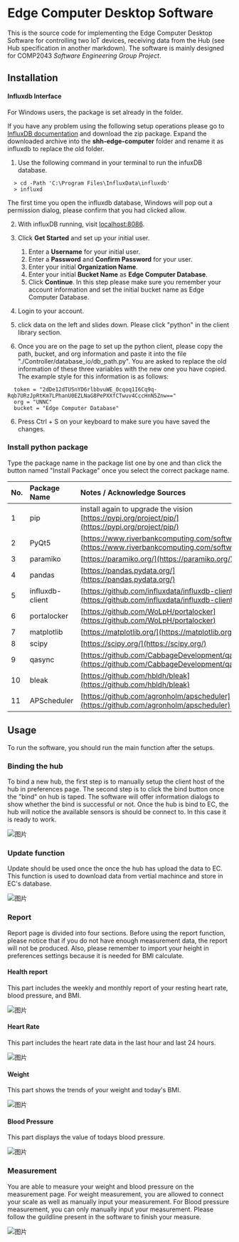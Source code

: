 # Edge Computer Desktop Software

This is the source code for implementing the Edge Computer Desktop Software for controlling two IoT devices, receiving data from the Hub (see Hub specification in another markdown). The software is mainly designed for COMP2043 _Software Engineering Group Project_. 

## Installation

#### Influxdb Interface

For Windows users, the package is set already in the folder. 

If you have any problem using the following setup operations please go to [InfluxDB documentation](https://docs.influxdata.com/influxdb/v2.0/install/?t=Windows) and download the zip package. Expand the downloaded archive into the **shh-edge-computer** folder and rename it as influxdb to replace the old folder.

1. Use the following command in your terminal to run the infuxDB database.
```plain
  > cd -Path 'C:\Program Files\InfluxData\influxdb'
  > influxd
```
The first time you open the influxdb database, Windows will pop out a permission dialog, please confirm that you had clicked allow. 

2. With influxDB running, visit [localhost:8086](http://localhost:8086/).
3. Click **Get Started** and set up your initial user.
    1. Enter a **Username** for your initial user.
    2. Enter a **Password** and **Confirm Password** for your user.
    3. Enter your initial **Organization Name**.
    4. Enter your initial **Bucket Name** as **Edge Computer Database**.
    5. Click **Continue**.
    In this step please make sure you remember your account information and set the initial bucket name as Edge Computer Database.

3. Login to your account.
4. click data on the left and slides down. Please click "python" in the client library section. 
5. Once you are on the page to set up the python client, please copy the path, bucket, and org information and paste it into the file "./Controller/database_io/db_path.py". You are asked to replace the old information of these three variables with the new one you have copied. The example style for this information is as follows:
```plain
  token = "2dDe12dTUSnYD6rlbbvuWE_0cqoq1I6Cq9q-Rqb7URzJpRtKm7LPhanU0EZLNaG8PePXXfCTwuv4CccHnN5Znw=="
  org = "UNNC"
  bucket = "Edge Computer Database"
```
6. Press Ctrl + S on your keyboard to make sure you have saved the changes.

### Install python package


Type the package name in the package list one by one and than click the button named "Install Package" once you select the correct package name.

|No.|Package Name|Notes / Acknowledge Sources|
|:----|:----|:----|
|1|pip|install again to upgrade the vision<br>[https://pypi.org/project/pip/](https://pypi.org/project/pip/)|
|2|PyQt5|[https://www.riverbankcomputing.com/software/pyqt/](https://www.riverbankcomputing.com/software/pyqt/)|
|3|paramiko|[https://paramiko.org/](https://paramiko.org/)|
|4|pandas|[https://pandas.pydata.org/](https://pandas.pydata.org/)|
|5|influxdb-client|[https://github.com/influxdata/influxdb-client-python](https://github.com/influxdata/influxdb-client-python)|
|6|portalocker|[https://github.com/WoLpH/portalocker](https://github.com/WoLpH/portalocker)|
|7|matplotlib|[https://matplotlib.org/](https://matplotlib.org/)|
|8|scipy|[https://scipy.org/](https://scipy.org/)|
|9|qasync|[https://github.com/CabbageDevelopment/qasync](https://github.com/CabbageDevelopment/qasync)|
|10|bleak|[https://github.com/hbldh/bleak](https://github.com/hbldh/bleak)|
|11|APScheduler|[https://github.com/agronholm/apscheduler](https://github.com/agronholm/apscheduler)|

## Usage

To run the software, you should run the main function after the setups. 

### Binding the hub

To bind a new hub, the first step is to manually setup the client host of the hub in preferences page. The second step is to click the bind button once the "bind" on hub is taped. The software will offer information dialogs to show whether the bind is successful or not. Once the hub is bind to EC, the hub will notice the available sensors is should be connect to. In this case it is ready to work.

![图片](image/interface_device.png)


### Update function

Update should be used once the once the hub has upload the data to EC. This function is used to download data from vertial machince and store in EC's database.

![图片](image/interface_data_updating.png)


### Report

Report page is divided into four sections. Before using the report function, please notice that if you do not have enough measurement data, the report will not be produced. Also, please remember to import your height in preferences settings because it is needed for BMI calculate.

#### Health report

This part includes the weekly and monthly report of your resting heart rate, blood pressure, and BMI. 

![图片](image/health_report_monthly_1.png)



#### Heart Rate

This part includes the heart rate data in the last hour and last 24 hours.

![图片](image/last_24_hour.png)


#### Weight

This part shows the trends of your weight and today's BMI.

![图片](image/weight_today.png)


#### Blood Pressure

This part displays the value of todays blood pressure.

![图片](image/blood_pressure_today.png)


### Measurement

You are able to measure your weight and blood pressure on the measurement page. For weight measurement, you are allowed to connect your scale as well as manually input your measurement. For Blood pressure measurement, you can only manually input your measurement. Please follow the guildline present in the software to finish your measure. 

![图片](image/interface_measurement.png)
